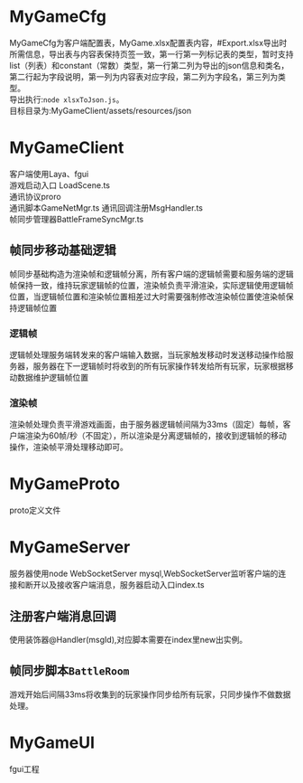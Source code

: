 # MyGameCfg
MyGameCfg为客户端配置表，MyGame.xlsx配置表内容，#Export.xlsx导出时所需信息，导出表与内容表保持页签一致，第一行第一列标记表的类型，暂时支持list（列表）和constant（常数）类型，第一行第二列为导出的json信息和类名，第二行起为字段说明，第一列为内容表对应字段，第二列为字段名，第三列为类型。  
导出执行:```node xlsxToJson.js```。  
目标目录为:MyGameClient/assets/resources/json
# MyGameClient
客户端使用Laya、fgui  
游戏启动入口 LoadScene.ts  
通讯协议proro  
通讯脚本GameNetMgr.ts
通讯回调注册MsgHandler.ts  
帧同步管理器BattleFrameSyncMgr.ts  
## 帧同步移动基础逻辑
帧同步基础构造为渲染帧和逻辑帧分离，所有客户端的逻辑帧需要和服务端的逻辑帧保持一致，维持玩家逻辑帧的位置，渲染帧负责平滑渲染，实际逻辑使用逻辑帧位置，当逻辑帧位置和渲染帧位置相差过大时需要强制修改渲染帧位置使渲染帧保持逻辑帧位置  
### 逻辑帧  
逻辑帧处理服务端转发来的客户端输入数据，当玩家触发移动时发送移动操作给服务器，服务器在下一逻辑帧时将收到的所有玩家操作转发给所有玩家，玩家根据移动数据维护逻辑帧位置  
### 渲染帧
渲染帧处理负责平滑游戏画面，由于服务器逻辑帧间隔为33ms（固定）每帧，客户端渲染为60帧/秒（不固定），所以渲染是分离逻辑帧的，接收到逻辑帧的移动操作，渲染帧平滑处理移动即可。  
# MyGameProto
proto定义文件  
# MyGameServer  
服务器使用node WebSocketServer mysql,WebSocketServer监听客户端的连接和断开以及接收客户端消息，服务器启动入口index.ts  
## 注册客户端消息回调  
使用装饰器@Handler(msgId),对应脚本需要在index里new出实例。  
## 帧同步脚本```BattleRoom```  
游戏开始后间隔33ms将收集到的玩家操作同步给所有玩家，只同步操作不做数据处理。  
# MyGameUI  
fgui工程
